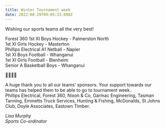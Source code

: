 ```yaml
---
title: Winter Tournament week
date: 2022-08-29T09:05:23.698Z
---
```

Wishing our sports teams all the very best!  

Forest 360 1st XI Boys Hockey - Palmerston North  
1st XI Girls Hockey - Masterton  
Phillips Electrical A1 Netball - Napier  
1st XI Boys Football - Whanganui  
1st XI Girls Football - Blenheim  
Senior A Basketball Boys - Whanganui 
 
💛💚💛💚  

A huge thank you to all our teams' sponsors. Your support towards our teams has helped them to be able to go to tournament week..  
Phillips Electrical, Forest 360, Nixon & Co, Garmac Engineering, Tasman Tanning, Emmetts Truck Services, Hunting & Fishing, McDonalds, St Johns Club, Doyle Associates, Eastown Timber.

*Lisa Murphy  
Sports Co-ordinator*